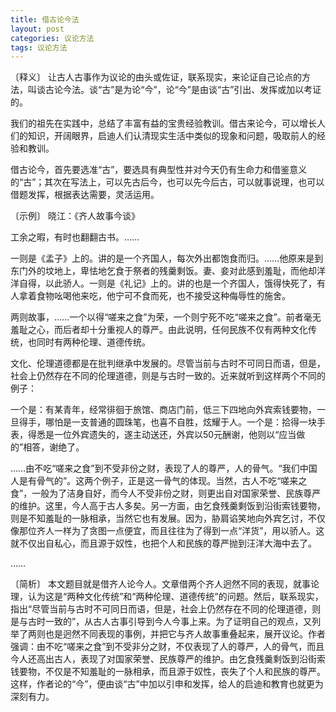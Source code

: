 ```yaml
---
title: 借古论今法
layout: post
categories: 议论方法
tags: 议论方法
---
```


〔释义〕 让古人古事作为议论的由头或佐证，联系现实，来论证自己论点的方法，叫谈古论今法。谈“古”是为论“今”，论“今”是由谈“古”引出、发挥或加以考证的。

我们的祖先在实践中，总结了丰富有益的宝贵经验教训。借古来论今，可以增长人们的知识，开阔眼界，启迪人们认清现实生活中类似的现象和问题，吸取前人的经验和教训。

借古论今，首先要选准“古”，要选具有典型性并对今天仍有生命力和借鉴意义的“古”；其次在写法上，可以先古后今，也可以先今后古，可以就事说理，也可以借题发挥，根据表达需要，灵活运用。

〔示例〕 晓江：《齐人故事今谈》

工余之暇，有时也翻翻古书。……

一则是《孟子》上的。讲的是一个齐国人，每次外出都饱食而归。……他原来是到东门外的坟地上，卑怯地乞食于祭者的残羹剩饭。妻、妾对此感到羞耻，而他却洋洋自得，以此骄人。一则是《礼记》上的。讲的也是一个齐国人，饿得快死了，有人拿着食物吆喝他来吃，他宁可不食而死，也不接受这种侮辱性的施舍。

两则故事，……一个以得“嗟来之食”为荣，一个则宁死不吃“嗟来之食”。前者毫无羞耻之心，而后者却十分重视人的尊严。由此说明，任何民族不仅有两种文化传统，也同时有两种伦理、道德传统。

文化、伦理道德都是在批判继承中发展的。尽管当前与古时不可同日而语，但是，社会上仍然存在不同的伦理道德，则是与古时一致的。近来就听到这样两个不同的例子：

一个是：有某青年，经常徘徊于旅馆、商店门前，低三下四地向外宾索钱要物，一旦得手，哪怕是一支普通的圆珠笔，也喜不自胜，炫耀于人。一个是：拾得一块手表，得悉是一位外宾遗失的，遂主动送还，外宾以50元酬谢，他则以“应当做的”相答，谢绝了。

……由不吃“嗟来之食”到不受非份之财，表现了人的尊严，人的骨气。“我们中国人是有骨气的”。这两个例子，正是这一骨气的体现。当然，古人不吃“嗟来之食”，一般为了洁身自好，而今人不受非份之财，则更出自对国家荣誉、民族尊严的维护。这里，今人高于古人多矣。另一方面，由乞食残羹剩饭到沿街索钱要物，则是不知羞耻的一脉相承，当然它也有发展。因为，胁肩谄笑地向外宾乞讨，不仅像那位齐人一样为了贪图一点便宜，而且往往为了得到一点“洋货”，用以骄人。这就不仅出自私心，而且源于奴性，也把个人和民族的尊严抛到汪洋大海中去了。

……

〔简析〕 本文题目就是借齐人论今人。文章借两个齐人迥然不同的表现，就事论理，认为这是“两种文化传统”和“两种伦理、道德传统”的问题。然后，联系现实，指出“尽管当前与古时不可同日而语，但是，社会上仍然存在不同的伦理道德，则是与古时一致的”，从古人古事引导到今人今事上来。为了证明自己的观点，又列举了两则也是迥然不同表现的事例，并把它与齐人故事重叠起来，展开议论。作者强调：由不吃“嗟来之食”到不受非分之财，不仅表现了人的尊严，人的骨气，而且今人还高出古人，表现了对国家荣誉、民族尊严的维护。由乞食残羹剩饭到沿街索钱要物，不仅是不知羞耻的一脉相承，而且源于奴性，丧失了个人和民族的尊严。这样，作者论的“今”，便由谈“古”中加以引申和发挥，给人的启迪和教育也就更为深刻有力。 